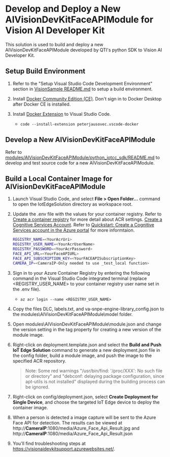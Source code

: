 # Develop and Deploy a New AIVisionDevKitFaceAPIModule for Vision AI Developer Kit

This solution is used to build and deploy a new AIVisionDevKitFaceAPIModule developed by QTI's python SDK to Vision AI Developer Kit.

## Setup Build Environment

1. Refer to the "Setup Visual Studio Code Development Environment" section in [VisionSample README.md](../../VisionSample/README.md) to setup a build environment.

1. Install [Docker Community Edition (CE)](https://docs.docker.com/install/#supported-platforms). Don't sign in to Docker Desktop after Docker CE is installed.

1. Install [Docker Extension](https://marketplace.visualstudio.com/items?itemName=PeterJausovec.vscode-docker) to Visual Studio Code.
    - `code --install-extension peterjausovec.vscode-docker`

## Develop a New AIVisionDevKitFaceAPIModule

Refer to [modules/AIVisionDevKitFaceAPIModule/python_iotcc_sdk/README.md](modules/AIVisionDevKitFaceAPIModule/python_iotcc_sdk/README.md) to develop and test source code for a new AIVisionDevKitFaceAPIModule.

## Build a Local Container Image for AIVisionDevKitFaceAPIModule

1. Launch Visual Studio Code, and select **File > Open Folder...** command to open the IotEdgeSolution directory as workspace root.

1. Update the .env file with the values for your container registry. Refer to [Create a container registry](https://docs.microsoft.com/en-us/azure/iot-edge/tutorial-python-module#create-a-container-registry) for more detail about ACR settings. [Create a Cognitive Services Account](https://ms.portal.azure.com/#create/Microsoft.CognitiveServicesFace). Refer to [Quickstart: Create a Cognitive Services account in the Azure portal](https://docs.microsoft.com/en-us/azure/cognitive-services/cognitive-services-apis-create-account) for more informtaion.

     ```bash
     REGISTRY_NAME=<YourAcrUri>
     REGISTRY_USER_NAME=<YourAcrUserName>
     REGISTRY_PASSWORD=<YourAcrPassword>
     FACE_API_URL=<YourFaceAPIURL>
     FACE_API_SUBSCRIPTION_KEY=<YourFACEAPISubscriptionKey>
     CAMERA_IP=<CameraIP-Only needed to use _test_local function>
     ```

1. Sign in to your Azure Container Registry by entering the following command in the Visual Studio Code integrated terminal (replace <REGISTRY_USER_NAME> to your container registry user name set in the .env file).
    - `az acr login --name <REGISTRY_USER_NAME>`

1. Copy the files DLC, labels.txt, and va-snpe-engine-library_config.json to the modules\AIVisionDevKitFaceAPIModule\model folder.

1. Open modules\AIVisionDevKitFaceAPIModule\module.json and change the version setting in the tag property for creating a new version of the module image.

1. Right-click on deployment.template.json and select the **Build and Push IoT Edge Solution** command to generate a new deployment.json file in the config folder, build a module image, and push the image to the specified ACR repository.
    > Note: Some red warnings "/usr/bin/find: '/proc/XXX': No such file or directory" and "debconf: delaying package configuration, since apt-utils is not installed" displayed during the building process can be ignored.

1. Right-click on config/deployment.json, select **Create Deployment for Single Device**, and choose the targeted IoT Edge device to deploy the container image.

1. When a person is detected a image capture will be sent to the Azure Face API for detection. The results can be viewed at http://**CameraIP**:1080/media/Azure_Face_Api_Result.jpg and http://**CameraIP**:1080/media/Azure_Face_Api_Result.json

1. You'll find troubleshooting steps at <https://visionaidevkitsupport.azurewebsites.net/>.